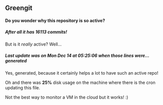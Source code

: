 ## Greengit

#### Do you wonder why this repository is so active?

##### After all it has 16113 commits!

But is it *really* active? Well...

##### Last update was on Mon Dec 14 at 05:25:06 when those lines were... generated

Yes, generated, because it certainly helps a lot to have such an active repo!

Oh and there was **25%** disk usage on the machine
where there is the cron updating this file.

Not the best way to monitor a VM in the cloud but it works! :)
